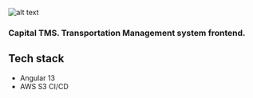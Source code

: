 ![alt text](https://github.com/TameruHailesilassie/ctm-frontend/blob/main/src/assets/images/light-ctms-logo.png?raw=true)   
### Capital TMS.  Transportation Management system frontend.


## Tech stack
* Angular 13
* AWS S3 CI/CD

